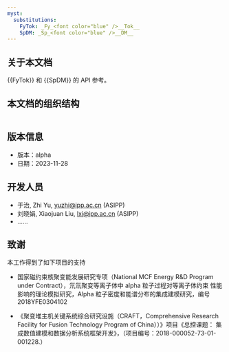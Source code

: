 ```yaml
---
myst:
  substitutions:
    FyTok: _Fy_<font color="blue" />__Tok__
    SpDM: _Sp_<font color="blue" />__DM__
---
```


## 关于本文档

{{FyTok}} 和 {{SpDM}} 的 API 参考。

## 本文档的组织结构

```{tableofcontents}

```

## 版本信息

- 版本：alpha
- 日期：2023-11-28

## 开发人员

- 于治, Zhi Yu, yuzhi@ipp.ac.cn (ASIPP)
- 刘晓娟, Xiaojuan Liu, lxj@ipp.ac.cn (ASIPP)
- ......

## 致谢

本工作得到了如下项目的支持

- 国家磁约束核聚变能发展研究专项（National MCF Energy R&D Program under Contract），氘氚聚变等离子体中 alpha 粒子过程对等离子体约束 性能影响的理论模拟研究，Alpha 粒子密度和能谱分布的集成建模研究，编号 2018YFE0304102

- 《聚变堆主机关键系统综合研究设施（CRAFT，Comprehensive Research Facility for Fusion Technology Program of China））》项目《总控课题： 集成数值建模和数据分析系统框架开发》，（项目编号：2018-000052-73-01-001228.）
